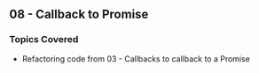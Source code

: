 ## 08 - Callback to Promise

### Topics Covered

- Refactoring code from 03 - Callbacks to callback to a Promise
